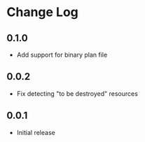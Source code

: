 # Change Log

## 0.1.0

- Add support for binary plan file

## 0.0.2

- Fix detecting "to be destroyed" resources

## 0.0.1

- Initial release
